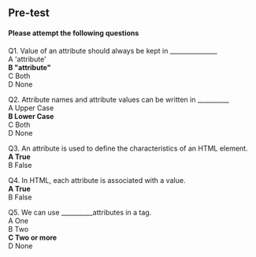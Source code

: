 ## Pre-test
#### Please attempt the following questions

Q1. Value of an attribute should always be kept in _______________<br>
A  'attribute'<br>
<b>B  "attribute"<br></b>
C  Both<br>
D  None<br>

Q2. Attribute names and attribute values can be written in __________ <br>
A  Upper Case<br>
<b>B  Lower Case<br></b>
C  Both<br>
D  None<br>

Q3. An attribute is used to define the characteristics of an HTML element.<br>
<b>A  True<br></b>
B   False<br>

Q4. In HTML, each attribute is associated with a value.<br>
<b>A  True<br></b>
B   False<br>

Q5. We can use __________attributes in a tag.<br>
A  One<br>
B Two<br>
<b>C  Two or more</br></b>
D  None<br>
